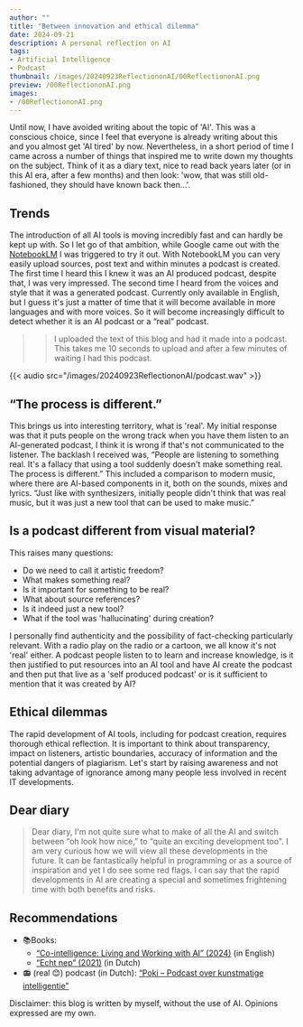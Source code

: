 ```yaml
---
author: ""
title: "Between innovation and ethical dilemma"
date: 2024-09-21
description: A personal reflection on AI 
tags:
- Artificial Intelligence
- Podcast
thumbnail: /images/20240923ReflectiononAI/00ReflectiononAI.png
preview: /00ReflectiononAI.png
images: 
- /00ReflectiononAI.png
---
```



Until now, I have avoided writing about the topic of 'AI'. This was a conscious choice, since I feel that everyone is already writing about this and you almost get 'AI tired' by now. Nevertheless, in a short period of time I came across a number of things that inspired me to write down my thoughts on the subject. Think of it as a diary text, nice to read back years later (or in this AI era, after a few months) and then look: 'wow, that was still old-fashioned, they should have known back then...'. 

## Trends 

The introduction of all AI tools is moving incredibly fast and can hardly be kept up with. So I let go of that ambition, while Google came out with the [NotebookLM](https://notebooklm.google/) I was triggered to try it out. With NotebookLM you can very easily upload sources, post text and within minutes a podcast is created. 
The first time I heard this I knew it was an AI produced podcast, despite that, I was very impressed. The second time I heard from the voices and style that it was a generated podcast. Currently only available in English, but I guess it's just a matter of time that it will become available in more languages and with more voices. So it will become increasingly difficult to detect whether it is an AI podcast or a “real” podcast.


>> I uploaded the text of this blog and had it made into a podcast. This takes me 10 seconds to upload and after a few minutes of waiting I had this podcast.


{{< audio src="/images/20240923ReflectiononAI/podcast.wav" >}}



## “The process is different.”
This brings us into interesting territory, what is 'real'. My initial response was that it puts people on the wrong track when you have them listen to an AI-generated podcast, I think it is wrong if that's not communicated to the listener. The backlash I received was, “People are listening to something real. It's a fallacy that using a tool suddenly doesn't make something real. The process is different.” This included a comparison to modern music, where there are AI-based components in it, both on the sounds, mixes and lyrics. “Just like with synthesizers, initially people didn't think that was real music, but it was just a new tool that can be used to make music.”

## Is a podcast different from visual material?
This raises many questions:
* Do we need to call it artistic freedom?
* What makes something real?
* Is it important for something to be real?
* What about source references?
* Is it indeed just a new tool?
* What if the tool was 'hallucinating' during creation?

I personally find authenticity and the possibility of fact-checking particularly relevant. With a radio play on the radio or a cartoon, we all know it's not 'real' either. 
A podcast people listen to to learn and increase knowledge, is it then justified to put resources into an AI tool and have AI create the podcast and then put that live as a 'self produced podcast' or is it sufficient to mention that it was created by AI?

## Ethical dilemmas 
The rapid development of AI tools, including for podcast creation, requires thorough ethical reflection. It is important to think about transparency, impact on listeners, artistic boundaries, accuracy of information and the potential dangers of plagiarism. Let's start by raising awareness and not taking advantage of ignorance among many people less involved in recent IT developments. 

## Dear diary
> Dear diary, I'm not quite sure what to make of all the AI and switch between “oh look how nice,” to “quite an exciting development too". I am very curious how we will view all these developments in the future. It can be fantastically helpful in programming or as a source of inspiration and yet I do see some red flags. I can say that the rapid developments in AI are creating a special and sometimes frightening time with both benefits and risks.


## Recommendations 
* 📚Books:
    * [“Co-intelligence: Living and Working with AI” (2024)](https://www.managementboek.nl/boek/9780593716717/co-intelligence-living-and-working-with-ai-ethan-mollick) (in English)
    * [“Echt nep” (2021)](https://www.managementboek.nl/boek/9789083069692/echt-nep-menno-van-doorn) (in Dutch)
*	📻 (real 😊) podcast (in Dutch): [“Poki – Podcast over kunstmatige intelligentie”](https://open.spotify.com/show/5Hpc8qDcawOEf4ulCouPau)

Disclaimer: this blog is written by myself, without the use of AI. Opinions expressed are my own. 
